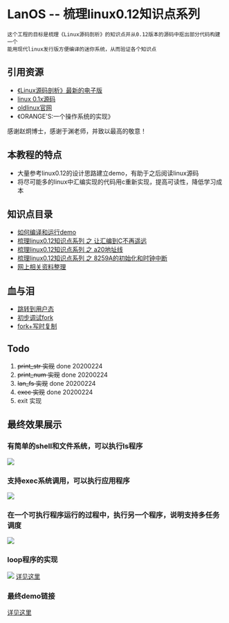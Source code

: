 # LanOS -- 梳理linux0.12知识点系列

	这个工程的目标是梳理《Linux源码剖析》的知识点并从0.12版本的源码中抠出部分代码构建一个
	能用现代linux发行版方便编译的迷你系统，从而验证各个知识点

## 引用资源

* [《Linux源码剖析》最新的电子版 ](http://www.oldlinux.org/download/CLK-5.0-WithCover.pdf)
* [ linux 0.1x源码 ](http://oldlinux.org/Linux.old/kernel/0.1x/)
* [ oldlinux官网 ](http://www.oldlinux.org/)
* 《ORANGE'S:一个操作系统的实现》

感谢赵炯博士，感谢于渊老师，并致以最高的敬意！

## 本教程的特点

* 大量参考linux0.12的设计思路建立demo，有助于之后阅读linux源码
* 将尽可能多的linux中汇编实现的代码用c重新实现，提高可读性，降低学习成本

## 知识点目录

* [如何编译和运行demo](https://github.com/freelw/LanOS/blob/master/doc/how_to_build.md)
* [梳理linux0.12知识点系列 之 让汇编到C不再遥远](https://github.com/freelw/LanOS/tree/master/demos/protect_mode_demo)
* [梳理linux0.12知识点系列 之 a20地址线](https://github.com/freelw/LanOS/tree/master/demos/a20_open)
* [梳理linux0.12知识点系列 之 8259A的初始化和时钟中断](https://github.com/freelw/LanOS/tree/master/demos/init_8259a)
* [网上相关资料整理](https://github.com/freelw/LanOS/blob/master/doc/questions.md)

## 血与泪
* [跳转到用户态](https://github.com/freelw/LanOS/blob/master/demos/user_mode_demo/readme.md)
* [初步调试fork](https://github.com/freelw/LanOS/blob/master/demos/fork_demo/readme.md)
* [fork+写时复制](https://github.com/freelw/LanOS/blob/master/demos/cp_on_write/readme.md)

## Todo
1. ~~print_str 实现~~ done 20200224
2. ~~print_num 实现~~ done 20200224
3. ~~lan_fs 实现~~ done 20200224
4. ~~exec 实现~~ done 20200224
5. exit 实现

## 最终效果展示

### 有简单的shell和文件系统，可以执行ls程序
![](https://raw.githubusercontent.com/freelw/LanOS/master/demos/pic/ls.gif)
### 支持exec系统调用，可以执行应用程序
![](https://raw.githubusercontent.com/freelw/LanOS/master/demos/pic/exec.gif)
### 在一个可执行程序运行的过程中，执行另一个程序，说明支持多任务调度
![](https://raw.githubusercontent.com/freelw/LanOS/master/demos/pic/multitask.gif)
### loop程序的实现
![](https://raw.githubusercontent.com/freelw/LanOS/master/demos/pic/loop.png)
[详见这里](https://github.com/freelw/LanOS/blob/master/demos/ls_demo/bin/loop/lan_main.c)
### 最终demo链接
[详见这里](https://github.com/freelw/LanOS/tree/master/demos/ls_demo)
